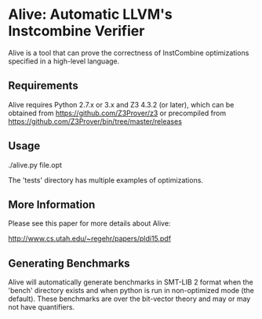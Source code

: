 Alive: Automatic LLVM's Instcombine Verifier
============================================

Alive is a tool that can prove the correctness of InstCombine optimizations
specified in a high-level language.


Requirements
------------
Alive requires Python 2.7.x or 3.x and Z3 4.3.2 (or later), which can be 
obtained from https://github.com/Z3Prover/z3 or
precompiled from https://github.com/Z3Prover/bin/tree/master/releases


Usage
-----
  ./alive.py file.opt

The 'tests' directory has multiple examples of optimizations.


More Information
----------------

Please see this paper for more details about Alive:

  http://www.cs.utah.edu/~regehr/papers/pldi15.pdf


Generating Benchmarks
---------------------
Alive will automatically generate benchmarks in SMT-LIB 2 format when the
'bench' directory exists and when python is run in non-optimized mode (the
default).
These benchmarks are over the bit-vector theory and may or may not have
quantifiers.
